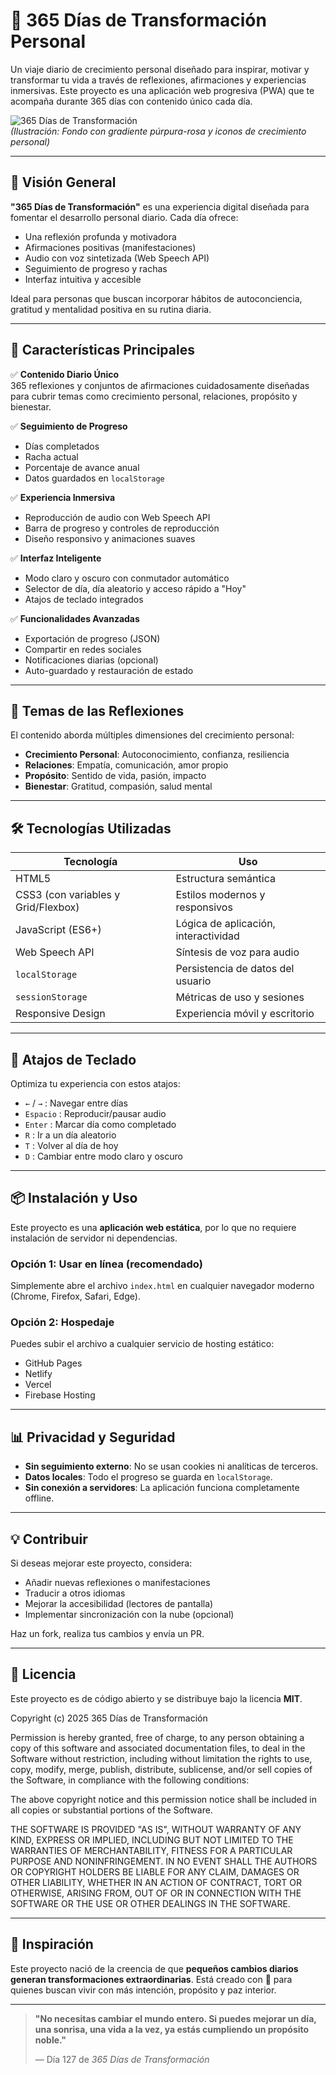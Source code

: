# 🌟 365 Días de Transformación Personal

Un viaje diario de crecimiento personal diseñado para inspirar, motivar y transformar tu vida a través de reflexiones, afirmaciones y experiencias inmersivas. Este proyecto es una aplicación web progresiva (PWA) que te acompaña durante 365 días con contenido único cada día.

![365 Días de Transformación](https://via.placeholder.com/1200x600/6366f1/ec4899?text=365+D%C3%ADas+de+Transformaci%C3%B3n)  
*(Ilustración: Fondo con gradiente púrpura-rosa y iconos de crecimiento personal)*

---

## 🚀 Visión General

**"365 Días de Transformación"** es una experiencia digital diseñada para fomentar el desarrollo personal diario. Cada día ofrece:
- Una reflexión profunda y motivadora
- Afirmaciones positivas (manifestaciones)
- Audio con voz sintetizada (Web Speech API)
- Seguimiento de progreso y rachas
- Interfaz intuitiva y accesible

Ideal para personas que buscan incorporar hábitos de autoconciencia, gratitud y mentalidad positiva en su rutina diaria.

---

## 🔧 Características Principales

✅ **Contenido Diario Único**  
365 reflexiones y conjuntos de afirmaciones cuidadosamente diseñadas para cubrir temas como crecimiento personal, relaciones, propósito y bienestar.

✅ **Seguimiento de Progreso**  
- Días completados
- Racha actual
- Porcentaje de avance anual
- Datos guardados en `localStorage`

✅ **Experiencia Inmersiva**  
- Reproducción de audio con Web Speech API
- Barra de progreso y controles de reproducción
- Diseño responsivo y animaciones suaves

✅ **Interfaz Inteligente**  
- Modo claro y oscuro con conmutador automático
- Selector de día, día aleatorio y acceso rápido a "Hoy"
- Atajos de teclado integrados

✅ **Funcionalidades Avanzadas**  
- Exportación de progreso (JSON)
- Compartir en redes sociales
- Notificaciones diarias (opcional)
- Auto-guardado y restauración de estado

---

## 🎯 Temas de las Reflexiones

El contenido aborda múltiples dimensiones del crecimiento personal:
- **Crecimiento Personal**: Autoconocimiento, confianza, resiliencia
- **Relaciones**: Empatía, comunicación, amor propio
- **Propósito**: Sentido de vida, pasión, impacto
- **Bienestar**: Gratitud, compasión, salud mental

---

## 🛠️ Tecnologías Utilizadas

| Tecnología | Uso |
|----------|-----|
| HTML5 | Estructura semántica |
| CSS3 (con variables y Grid/Flexbox) | Estilos modernos y responsivos |
| JavaScript (ES6+) | Lógica de aplicación, interactividad |
| Web Speech API | Síntesis de voz para audio |
| `localStorage` | Persistencia de datos del usuario |
| `sessionStorage` | Métricas de uso y sesiones |
| Responsive Design | Experiencia móvil y escritorio |

---

## 📱 Atajos de Teclado

Optimiza tu experiencia con estos atajos:
- `←` / `→` : Navegar entre días
- `Espacio` : Reproducir/pausar audio
- `Enter` : Marcar día como completado
- `R` : Ir a un día aleatorio
- `T` : Volver al día de hoy
- `D` : Cambiar entre modo claro y oscuro

---

## 📦 Instalación y Uso

Este proyecto es una **aplicación web estática**, por lo que no requiere instalación de servidor ni dependencias.

### Opción 1: Usar en línea (recomendado)
Simplemente abre el archivo `index.html` en cualquier navegador moderno (Chrome, Firefox, Safari, Edge).

### Opción 2: Hospedaje
Puedes subir el archivo a cualquier servicio de hosting estático:
- GitHub Pages
- Netlify
- Vercel
- Firebase Hosting

---

## 📊 Privacidad y Seguridad

- **Sin seguimiento externo**: No se usan cookies ni analíticas de terceros.
- **Datos locales**: Todo el progreso se guarda en `localStorage`.
- **Sin conexión a servidores**: La aplicación funciona completamente offline.

---

## 💡 Contribuir

Si deseas mejorar este proyecto, considera:
- Añadir nuevas reflexiones o manifestaciones
- Traducir a otros idiomas
- Mejorar la accesibilidad (lectores de pantalla)
- Implementar sincronización con la nube (opcional)

Haz un fork, realiza tus cambios y envía un PR.

---

## 📄 Licencia

Este proyecto es de código abierto y se distribuye bajo la licencia **MIT**.

Copyright (c) 2025 365 Días de Transformación

Permission is hereby granted, free of charge, to any person obtaining a copy
of this software and associated documentation files, to deal in the Software
without restriction, including without limitation the rights to use, copy,
modify, merge, publish, distribute, sublicense, and/or sell copies of the
Software, in compliance with the following conditions:

The above copyright notice and this permission notice shall be included in all
copies or substantial portions of the Software.

THE SOFTWARE IS PROVIDED "AS IS", WITHOUT WARRANTY OF ANY KIND, EXPRESS OR
IMPLIED, INCLUDING BUT NOT LIMITED TO THE WARRANTIES OF MERCHANTABILITY,
FITNESS FOR A PARTICULAR PURPOSE AND NONINFRINGEMENT. IN NO EVENT SHALL THE
AUTHORS OR COPYRIGHT HOLDERS BE LIABLE FOR ANY CLAIM, DAMAGES OR OTHER
LIABILITY, WHETHER IN AN ACTION OF CONTRACT, TORT OR OTHERWISE, ARISING FROM,
OUT OF OR IN CONNECTION WITH THE SOFTWARE OR THE USE OR OTHER DEALINGS IN THE
SOFTWARE.

---

## 💌 Inspiración

Este proyecto nació de la creencia de que **pequeños cambios diarios generan transformaciones extraordinarias**. Está creado con 💙 para quienes buscan vivir con más intención, propósito y paz interior.

---

> **"No necesitas cambiar el mundo entero. Si puedes mejorar un día, una sonrisa, una vida a la vez, ya estás cumpliendo un propósito noble."**
>
> — Día 127 de *365 Días de Transformación*